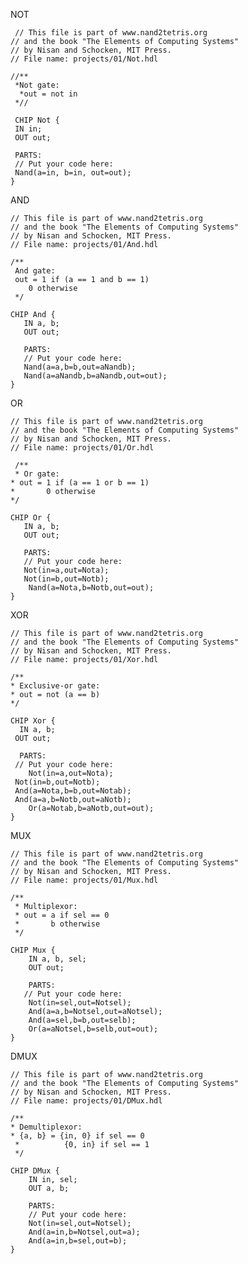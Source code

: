 NOT

     // This file is part of www.nand2tetris.org
    // and the book "The Elements of Computing Systems"
    // by Nisan and Schocken, MIT Press.
    // File name: projects/01/Not.hdl

    //**
     *Not gate:
      *out = not in
     *//

     CHIP Not {
     IN in;
     OUT out;

     PARTS:
     // Put your code here:
     Nand(a=in, b=in, out=out);
    }

AND

    // This file is part of www.nand2tetris.org
    // and the book "The Elements of Computing Systems"
    // by Nisan and Schocken, MIT Press.
    // File name: projects/01/And.hdl

    /**
     And gate: 
     out = 1 if (a == 1 and b == 1)
        0 otherwise
     */

    CHIP And {
       IN a, b;
       OUT out;
 
       PARTS:
       // Put your code here:
       Nand(a=a,b=b,out=aNandb);
       Nand(a=aNandb,b=aNandb,out=out);
    }
OR

    // This file is part of www.nand2tetris.org
    // and the book "The Elements of Computing Systems"
    // by Nisan and Schocken, MIT Press.
    // File name: projects/01/Or.hdl

     /**
     * Or gate:
    * out = 1 if (a == 1 or b == 1)
    *       0 otherwise
    */

    CHIP Or {
       IN a, b;
       OUT out;

       PARTS:
       // Put your code here:
       Not(in=a,out=Nota);
       Not(in=b,out=Notb);
        Nand(a=Nota,b=Notb,out=out);
    }
XOR

    // This file is part of www.nand2tetris.org
    // and the book "The Elements of Computing Systems"
    // by Nisan and Schocken, MIT Press.
    // File name: projects/01/Xor.hdl

    /**
    * Exclusive-or gate:
    * out = not (a == b)
    */

    CHIP Xor {
      IN a, b;
     OUT out;

      PARTS:
     // Put your code here:
        Not(in=a,out=Nota);
     Not(in=b,out=Notb);
     And(a=Nota,b=b,out=Notab);
     And(a=a,b=Notb,out=aNotb);
        Or(a=Notab,b=aNotb,out=out);
    }
MUX

    // This file is part of www.nand2tetris.org
    // and the book "The Elements of Computing Systems"
    // by Nisan and Schocken, MIT Press.
    // File name: projects/01/Mux.hdl

    /** 
     * Multiplexor:
     * out = a if sel == 0
     *       b otherwise
     */

    CHIP Mux {
        IN a, b, sel;
        OUT out;

        PARTS:
       // Put your code here:
        Not(in=sel,out=Notsel);
        And(a=a,b=Notsel,out=aNotsel);
        And(a=sel,b=b,out=selb);
        Or(a=aNotsel,b=selb,out=out);
    }
DMUX

    // This file is part of www.nand2tetris.org
    // and the book "The Elements of Computing Systems"
    // by Nisan and Schocken, MIT Press.
    // File name: projects/01/DMux.hdl

    /**
    * Demultiplexor:
    * {a, b} = {in, 0} if sel == 0
     *          {0, in} if sel == 1
     */

    CHIP DMux {
        IN in, sel;
        OUT a, b;

        PARTS:
        // Put your code here:
        Not(in=sel,out=Notsel);
        And(a=in,b=Notsel,out=a);
        And(a=in,b=sel,out=b);
    }